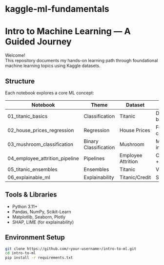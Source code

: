 # kaggle-ml-fundamentals

# Intro to Machine Learning — A Guided Journey

Welcome!  
This repository documents my hands-on learning path through foundational machine learning topics using Kaggle datasets.

## Structure
Each notebook explores a core ML concept:

| Notebook | Theme | Dataset | Focus |
|-----------|--------|----------|-------|
| 01_titanic_basics | Classification | Titanic | Data cleaning, baseline modeling |
| 02_house_prices_regression | Regression | House Prices | Feature encoding, cross-validation |
| 03_mushroom_classification | Binary Classification | Mushroom | Metrics & interpretability |
| 04_employee_attrition_pipeline | Pipelines | Employee Attrition | ColumnTransformer + GridSearchCV |
| 05_titanic_ensembles | Ensembles | Titanic | Voting, Stacking |
| 06_explainable_ml | Explainability | Titanic/Credit | SHAP, LIME |

## Tools & Libraries
- Python 3.11+
- Pandas, NumPy, Scikit-Learn
- Matplotlib, Seaborn, Plotly
- SHAP, LIME (for explainability)

## Environment Setup
```bash
git clone https://github.com/<your-username>/intro-to-ml.git
cd intro-to-ml
pip install -r requirements.txt
```
